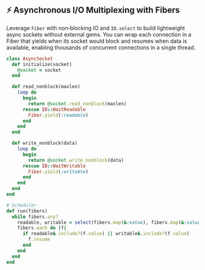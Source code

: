 ## ⚡ Asynchronous I/O Multiplexing with Fibers

Leverage `Fiber` with non‑blocking IO and `IO.select` to build lightweight async sockets without external gems. You can wrap each connection in a Fiber that yields when its socket would block and resumes when data is available, enabling thousands of concurrent connections in a single thread.

```ruby
class AsyncSocket
  def initialize(socket)
    @socket = socket
  end

  def read_nonblock(maxlen)
    loop do
      begin
        return @socket.read_nonblock(maxlen)
      rescue IO::WaitReadable
        Fiber.yield(:readable)
      end
    end
  end

  def write_nonblock(data)
    loop do
      begin
        return @socket.write_nonblock(data)
      rescue IO::WaitWritable
        Fiber.yield(:writable)
      end
    end
  end
end

# Scheduler
def run(fibers)
  while fibers.any?
    readable, writable = select(fibers.map(&:value), fibers.map(&:value))
    fibers.each do |f|
      if readable&.include?(f.value) || writable&.include?(f.value)
        f.resume
      end
    end
  end
end
```
